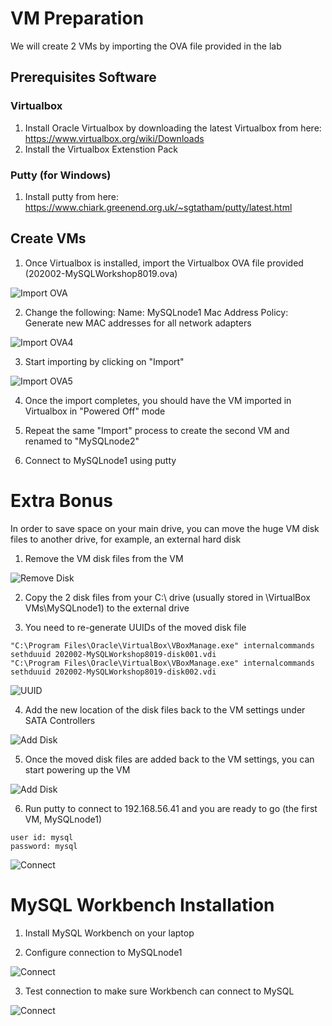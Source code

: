 # VM Preparation
We will create 2 VMs by importing the OVA file provided in the lab

## Prerequisites Software
### Virtualbox
1. Install Oracle Virtualbox by downloading the latest Virtualbox from here: https://www.virtualbox.org/wiki/Downloads
2. Install the Virtualbox Extenstion Pack

### Putty (for Windows)
1. Install putty from here: https://www.chiark.greenend.org.uk/~sgtatham/putty/latest.html

## Create VMs
1. Once Virtualbox is installed, import the Virtualbox OVA file provided (202002-MySQLWorkshop8019.ova)

![Import OVA](img/OVA2.png)

2. Change the following:
Name: MySQLnode1
Mac Address Policy: Generate new MAC addresses for all network adapters

![Import OVA4](img/OVA4.png)

3. Start importing by clicking on "Import"

![Import OVA5](img/OVA5.png)

4. Once the import completes, you should have the VM imported in Virtualbox in "Powered Off" mode

5. Repeat the same "Import" process to create the second VM and renamed to "MySQLnode2"

6. Connect to MySQLnode1 using putty



# Extra Bonus
In order to save space on your main drive, you can move the huge VM disk files to another drive, for example, an external hard disk

1. Remove the VM disk files from the VM

![Remove Disk](img/OVA6.png)

2. Copy the 2 disk files from your C:\ drive (usually stored in <user directory>\VirtualBox VMs\MySQLnode1\) to the external drive

3. You need to re-generate UUIDs of the moved disk file
```
"C:\Program Files\Oracle\VirtualBox\VBoxManage.exe" internalcommands sethduuid 202002-MySQLWorkshop8019-disk001.vdi
"C:\Program Files\Oracle\VirtualBox\VBoxManage.exe" internalcommands sethduuid 202002-MySQLWorkshop8019-disk002.vdi
```

![UUID](img/OVA9.png)

4. Add the new location of the disk files back to the VM settings under SATA Controllers

![Add Disk](img/OVA7.png)

5. Once the moved disk files are added back to the VM settings, you can start powering up the VM

![Add Disk](img/OVA8.png)

6. Run putty to connect to 192.168.56.41 and you are ready to go (the first VM, MySQLnode1)
```
user id: mysql
password: mysql
```

![Connect](img/CON1.png)

# MySQL Workbench Installation
1. Install MySQL Workbench on your laptop

2. Configure connection to MySQLnode1

![Connect](img/WOR1.png)

3. Test connection to make sure Workbench can connect to MySQL

![Connect](img/WOR2.png)







